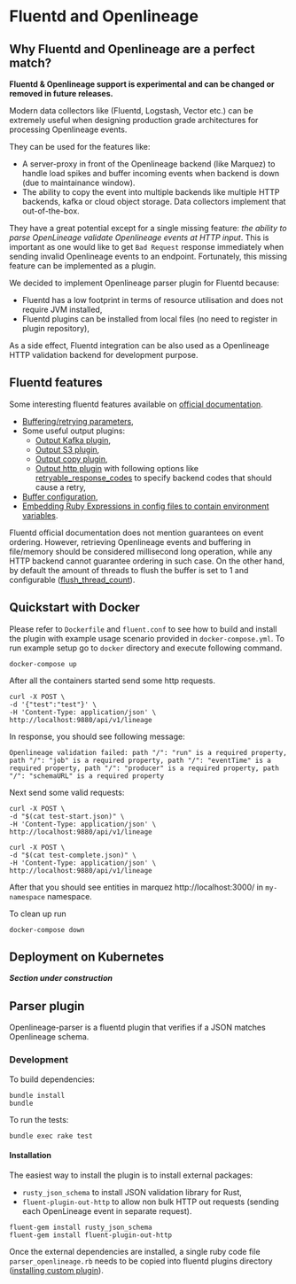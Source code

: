 # Fluentd and Openlineage

## Why Fluentd and Openlineage are a perfect match?

**Fluentd & Openlineage support is experimental and can be changed or removed in future releases.** 

Modern data collectors like (Fluentd, Logstash, Vector etc.) can be extremely useful when designing
production grade architectures for processing Openlineage events. 

They can be used for the features like:
 * A server-proxy in front of the Openlineage backend (like Marquez) to handle load spikes and buffer incoming events when backend is down (due to maintainance window).
 * The ability to copy the event into multiple backends like multiple HTTP backends, kafka or cloud object storage. Data collectors implement that out-of-the-box.

They have a great potential except for a single missing feature: *the ability to parse OpenLineage validate Openlineage events at HTTP input*.
This is important as one would like to get `Bad Request` response immediately when sending invalid Openlineage events to an endpoint.
Fortunately, this missing feature can be implemented as a plugin. 

We decided to implement Openlineage parser plugin for Fluentd because:
 * Fluentd has a low footprint in terms of resource utilisation and does not require JVM installed,
 * Fluentd plugins can be installed from local files (no need to register in plugin repository),

As a side effect, Fluentd integration can be also used as a Openlineage HTTP validation backend for 
development purpose.

## Fluentd features

Some interesting fluentd features available on [official documentation](https://docs.fluentd.org/).

 * [Buffering/retrying parameters](https://docs.fluentd.org/output#buffering-retrying-parameters),
 * Some useful output plugins:
   * [Output Kafka plugin](https://docs.fluentd.org/output/kafka),
   * [Output S3 plugin](https://docs.fluentd.org/output/s3),
   * [Output copy plugin](https://docs.fluentd.org/output/copy),
   * [Output http plugin](https://docs.fluentd.org/output/http) with following options like [retryable_response_codes](https://docs.fluentd.org/output/http#retryable_response_codes) to specify backend codes that should cause a retry,
 * [Buffer configuration](https://docs.fluentd.org/configuration/buffer-section),
 * [Embedding Ruby Expressions in config files to contain environment variables](https://docs.fluentd.org/configuration/config-file#embedding-ruby-expressions).

Fluentd official documentation does not mention guarantees on event ordering. However, retrieving
Openlineage events and buffering in file/memory should be considered millisecond long operation, 
while any HTTP backend cannot guarantee ordering in such case. On the other hand, by default
the amount of threads to flush the buffer is set to 1 and configurable ([flush_thread_count](https://docs.fluentd.org/output#flush_thread_count)).

## Quickstart with Docker

Please refer to `Dockerfile` and `fluent.conf` to see how to build and install the plugin with
example usage scenario provided in `docker-compose.yml`. To run example setup go to `docker` directory and execute following command.

```shell
docker-compose up
```

After all the containers started send some http requests. 

```shell
curl -X POST \
-d '{"test":"test"}' \
-H 'Content-Type: application/json' \
http://localhost:9880/api/v1/lineage
```
In response, you should see following message:

`Openlineage validation failed: path "/": "run" is a required property, path "/": "job" is a required property, path "/": "eventTime" is a required property, path "/": "producer" is a required property, path "/": "schemaURL" is a required property`

Next send some valid requests:

```shell
curl -X POST \
-d "$(cat test-start.json)" \
-H 'Content-Type: application/json' \
http://localhost:9880/api/v1/lineage
```

```shell
curl -X POST \
-d "$(cat test-complete.json)" \
-H 'Content-Type: application/json' \
http://localhost:9880/api/v1/lineage
```

After that you should see entities in marquez http://localhost:3000/ in `my-namespace` namespace.

To clean up run
```shell
docker-compose down
```

## Deployment on Kubernetes

***Section under construction***

## Parser plugin

Openlineage-parser is a fluentd plugin that verifies if a JSON matches Openlineage schema.

### Development

To build dependencies: 
```shell
bundle install
bundle
```

To run the tests:
```shell
bundle exec rake test
```

#### Installation

The easiest way to install the plugin is to install external packages:
 * `rusty_json_schema` to install JSON validation library for Rust, 
 * `fluent-plugin-out-http` to allow non bulk HTTP out requests (sending each OpenLineage event in separate request).
```shell
fluent-gem install rusty_json_schema
fluent-gem install fluent-plugin-out-http
```
Once the external dependencies are installed, a single ruby code file `parser_openlineage.rb` needs 
to be copied into fluentd plugins directory ([installing custom plugin](https://docs.fluentd.org/plugin-development#installing-custom-plugins)).